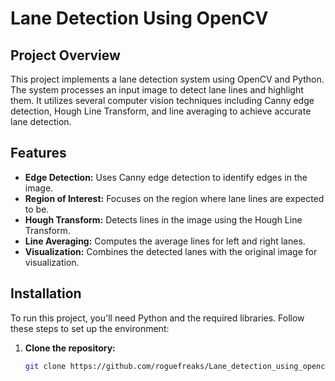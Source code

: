 # Lane Detection Using OpenCV

## Project Overview

This project implements a lane detection system using OpenCV and Python. The system processes an input image to detect lane lines and highlight them. It utilizes several computer vision techniques including Canny edge detection, Hough Line Transform, and line averaging to achieve accurate lane detection.

## Features

- **Edge Detection:** Uses Canny edge detection to identify edges in the image.
- **Region of Interest:** Focuses on the region where lane lines are expected to be.
- **Hough Transform:** Detects lines in the image using the Hough Line Transform.
- **Line Averaging:** Computes the average lines for left and right lanes.
- **Visualization:** Combines the detected lanes with the original image for visualization.

## Installation

To run this project, you'll need Python and the required libraries. Follow these steps to set up the environment:

1. **Clone the repository:**

   ```bash
   git clone https://github.com/roguefreaks/Lane_detection_using_opencv

